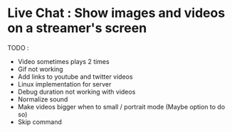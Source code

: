 # Live Chat : Show images and videos on a streamer's screen

TODO : 
  - Video sometimes plays 2 times
  - Gif not working
  - Add links to youtube and twitter videos
  - Linux implementation for server
  - Debug duration not working with videos
  - Normalize sound 
  - Make videos bigger when to small / portrait mode (Maybe option to do so)
  - Skip command
